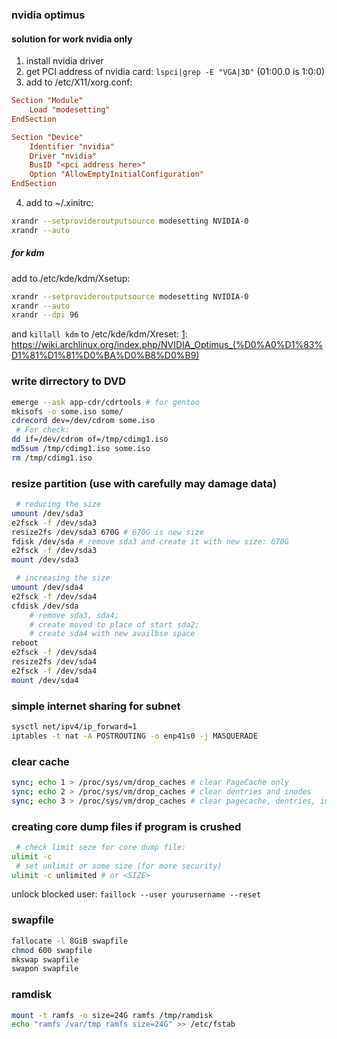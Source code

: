 ### nvidia optimus
#### solution for work nvidia only
 1. install nvidia driver
 2. get PCI address of nvidia card: `lspci|grep -E "VGA|3D"` (01:00.0 is 1:0:0)
 3. add to /etc/X11/xorg.conf:
```conf
Section "Module"
    Load "modesetting"
EndSection

Section "Device"
    Identifier "nvidia"
    Driver "nvidia"
    BusID "<pci address here>"
    Option "AllowEmptyInitialConfiguration"
EndSection
```
 4. add to ~/.xinitrc:
```sh
xrandr --setprovideroutputsource modesetting NVIDIA-0
xrandr --auto
```
##### for kdm
add to /etc/kde/kdm/Xsetup:
```sh
xrandr --setprovideroutputsource modesetting NVIDIA-0
xrandr --auto
xrandr --dpi 96
```
and `killall kdm` to /etc/kde/kdm/Xreset:
[1]: https://wiki.archlinux.org/index.php/NVIDIA_Optimus_(%D0%A0%D1%83%D1%81%D1%81%D0%BA%D0%B8%D0%B9)

### write dirrectory to DVD
```sh
emerge --ask app-cdr/cdrtools # for gentoo
mkisofs -o some.iso some/
cdrecord dev=/dev/cdrom some.iso
 # For check:
dd if=/dev/cdrom of=/tmp/cdimg1.iso
md5sum /tmp/cdimg1.iso some.iso
rm /tmp/cdimg1.iso
```
[1]: https://wiki.gentoo.org/wiki/CD/DVD/BD_writing

### resize partition (use with carefully may damage data)
```sh
 # reducing the size
umount /dev/sda3
e2fsck -f /dev/sda3
resize2fs /dev/sda3 670G # 670G is new size
fdisk /dev/sda # remove sda3 and create it with new size: 670G
e2fsck -f /dev/sda3
mount /dev/sda3

 # increasing the size
umount /dev/sda4
e2fsck -f /dev/sda4
cfdisk /dev/sda
    # remove sda3, sda4;
    # create moved to place of start sda2;
    # create sda4 with new availbse space
reboot
e2fsck -f /dev/sda4
resize2fs /dev/sda4
e2fsck -f /dev/sda4
mount /dev/sda4
```

### simple internet sharing for subnet
```sh
sysctl net/ipv4/ip_forward=1
iptables -t nat -A POSTROUTING -o enp41s0 -j MASQUERADE
```

### clear cache
```sh
sync; echo 1 > /proc/sys/vm/drop_caches # clear PageCache only
sync; echo 2 > /proc/sys/vm/drop_caches # clear dentries and inodes
sync; echo 3 > /proc/sys/vm/drop_caches # clear pagecache, dentries, inodes
```
[1]: https://www.tecmint.com/clear-ram-memory-cache-buffer-and-swap-space-on-linux/

### creating core dump files if program is crushed
```sh
 # check limit seze for core dump file:
ulimit -c
 # set unlimit or some size (for more security)
ulimit -c unlimited # or <SIZE>
```
[1]: https://stackoverflow.com/questions/6152232/how-to-generate-core-dump-file-in-ubuntu

unlock blocked user: `faillock --user yourusername --reset`

### swapfile
```sh
fallocate -l 8GiB swapfile
chmod 600 swapfile
mkswap swapfile
swapon swapfile
```
[1]: https://wiki.gentoo.org/wiki/Swap

### ramdisk
```sh
mount -t ramfs -o size=24G ramfs /tmp/ramdisk
echo "ramfs /var/tmp ramfs size=24G" >> /etc/fstab
```
